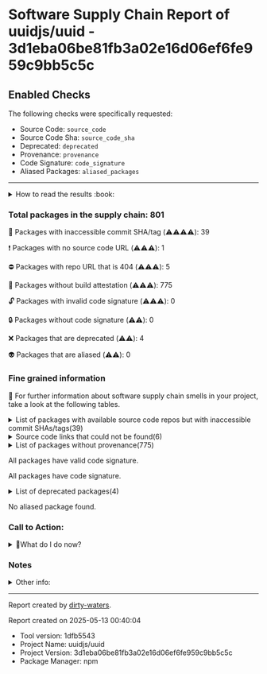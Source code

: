 
# Software Supply Chain Report of uuidjs/uuid - 3d1eba06be81fb3a02e16d06ef6fe959c9bb5c5c

## Enabled Checks
The following checks were specifically requested:

- Source Code: `source_code`
- Source Code Sha: `source_code_sha`
- Deprecated: `deprecated`
- Provenance: `provenance`
- Code Signature: `code_signature`
- Aliased Packages: `aliased_packages`

---


<details>
    <summary>How to read the results :book: </summary>
    
 Dirty-waters has analyzed your project dependencies and found different categories for each of them:

    
 - ⚠️⚠️⚠️⚠️ : critical severity 

    
 - ⚠️⚠️⚠️ : high severity 

    
 - ⚠️⚠️: medium severity 

    
 - ⚠️: low severity 

</details>
        

 ### Total packages in the supply chain: 801


:wrench: Packages with inaccessible commit SHA/tag (⚠️⚠️⚠️⚠️): 39

:heavy_exclamation_mark: Packages with no source code URL (⚠️⚠️⚠️): 1

:no_entry: Packages with repo URL that is 404 (⚠️⚠️⚠️): 5

:black_square_button: Packages without build attestation (⚠️⚠️⚠️): 775

:unlock: Packages with invalid code signature (⚠️⚠️⚠️): 0

:lock: Packages without code signature (⚠️⚠️): 0

:x: Packages that are deprecated (⚠️⚠️): 4

:alien: Packages that are aliased (⚠️⚠️): 0


### Fine grained information

:dolphin: For further information about software supply chain smells in your project, take a look at the following tables.

<details>
<summary>List of packages with available source code repos but with inaccessible commit SHAs/tags(39)</summary>
    


| package_name                               | sha_exists   | tag_version   | is_sha   | sha                                      | tag_url   | message                           |   status_code_for_sha | parent                  |
|:-------------------------------------------|:-------------|:--------------|:---------|:-----------------------------------------|:----------|:----------------------------------|----------------------:|:------------------------|
| `@bcoe/v8-coverage@0.2.3`                  | False        | `0.2.3`       | False    |                                          |           | No tags found in the repo         |                   200 | `[]`                    |
| `@types/babel__core@7.20.5`                | False        | `7.20.5`      | False    |                                          |           | Tag 7.20.5 not found in the repo  |                   404 | `[]`                    |
| `@types/babel__generator@7.6.8`            | False        | `7.6.8`       | False    |                                          |           | Tag 7.6.8 not found in the repo   |                   404 | `[]`                    |
| `@types/babel__template@7.4.4`             | False        | `7.4.4`       | False    |                                          |           | Tag 7.4.4 not found in the repo   |                   404 | `[]`                    |
| `@types/babel__traverse@7.20.6`            | False        | `7.20.6`      | False    |                                          |           | Tag 7.20.6 not found in the repo  |                   404 | `[]`                    |
| `@types/conventional-commits-parser@5.0.0` | False        | `5.0.0`       | False    |                                          |           | Tag 5.0.0 not found in the repo   |                   404 | `[]`                    |
| `@types/doctrine@0.0.9`                    | False        | `0.0.9`       | False    |                                          |           | Tag 0.0.9 not found in the repo   |                   404 | `[]`                    |
| `@types/eslint@9.6.1`                      | False        | `9.6.1`       | False    |                                          |           | Tag 9.6.1 not found in the repo   |                   404 | `[]`                    |
| `@types/eslint__js@8.42.3`                 | False        | `8.42.3`      | False    |                                          |           | Tag 8.42.3 not found in the repo  |                   404 | `[]`                    |
| `@types/estree@1.0.6`                      | False        | `1.0.6`       | False    |                                          |           | Tag 1.0.6 not found in the repo   |                   404 | `[]`                    |
| `@types/graceful-fs@4.1.9`                 | False        | `4.1.9`       | False    |                                          |           | Tag 4.1.9 not found in the repo   |                   404 | `[]`                    |
| `@types/istanbul-lib-coverage@2.0.6`       | False        | `2.0.6`       | False    |                                          |           | Tag 2.0.6 not found in the repo   |                   404 | `[]`                    |
| `@types/istanbul-lib-report@3.0.3`         | False        | `3.0.3`       | False    |                                          |           | Tag 3.0.3 not found in the repo   |                   404 | `[]`                    |
| `@types/istanbul-reports@3.0.4`            | False        | `3.0.4`       | False    |                                          |           | Tag 3.0.4 not found in the repo   |                   404 | `[]`                    |
| `@types/json-schema@7.0.15`                | False        | `7.0.15`      | False    |                                          |           | Tag 7.0.15 not found in the repo  |                   404 | `[]`                    |
| `@types/minimist@1.2.5`                    | False        | `1.2.5`       | False    |                                          |           | Tag 1.2.5 not found in the repo   |                   404 | `[]`                    |
| `@types/node@22.8.7`                       | False        | `22.8.7`      | False    |                                          |           | Tag 22.8.7 not found in the repo  |                   404 | `[]`                    |
| `@types/normalize-package-data@2.4.4`      | False        | `2.4.4`       | False    |                                          |           | Tag 2.4.4 not found in the repo   |                   404 | `[]`                    |
| `@types/npm-package-arg@6.1.4`             | False        | `6.1.4`       | False    |                                          |           | Tag 6.1.4 not found in the repo   |                   404 | `[]`                    |
| `@types/stack-utils@2.0.3`                 | False        | `2.0.3`       | False    |                                          |           | Tag 2.0.3 not found in the repo   |                   404 | `[]`                    |
| `@types/unist@2.0.11`                      | False        | `2.0.11`      | False    |                                          |           | Tag 2.0.11 not found in the repo  |                   404 | `[]`                    |
| `@types/yargs-parser@21.0.3`               | False        | `21.0.3`      | False    |                                          |           | Tag 21.0.3 not found in the repo  |                   404 | `[]`                    |
| `@types/yargs@16.0.9`                      | False        | `16.0.9`      | False    |                                          |           | Tag 16.0.9 not found in the repo  |                   404 | `[]`                    |
| `@types/yargs@17.0.33`                     | False        | `17.0.33`     | False    |                                          |           | Tag 17.0.33 not found in the repo |                   404 | `[]`                    |
| `boolbase@1.0.0`                           | False        | `1.0.0`       | False    |                                          |           | No tags found in the repo         |                   200 | `[]`                    |
| `bser@2.1.1`                               | False        | `2.1.1`       | False    |                                          |           | Tag 2.1.1 not found in the repo   |                   404 | `['fb-watchman@2.0.2']` |
| `decamelize-keys@1.1.1`                    | False        | `1.1.1`       | True     | 73b6454e8d0137175c3a0195bc3a35e6194fe538 |           | Tag 1.1.1 not found in the repo   |                   404 | `[]`                    |
| `fb-watchman@2.0.2`                        | False        | `2.0.2`       | False    |                                          |           | Tag 2.0.2 not found in the repo   |                   404 | `[]`                    |
| `jest-pnp-resolver@1.2.3`                  | False        | `1.2.3`       | False    |                                          |           | Tag 1.2.3 not found in the repo   |                   404 | `[]`                    |
| `jsonpack@1.1.5`                           | False        | `1.1.5`       | False    |                                          |           | Tag 1.1.5 not found in the repo   |                   404 | `[]`                    |
| `keyv@4.5.4`                               | False        | `4.5.4`       | False    |                                          |           | Tag 4.5.4 not found in the repo   |                   404 | `[]`                    |
| `lines-and-columns@1.2.4`                  | False        | `1.2.4`       | True     | 3389156275890966091dec7611105fa5d47eb964 |           | Tag 1.2.4 not found in the repo   |                   404 | `[]`                    |
| `lodash.isplainobject@4.0.6`               | False        | `4.0.6`       | False    |                                          |           | Tag 4.0.6 not found in the repo   |                   404 | `[]`                    |
| `lodash.kebabcase@4.1.1`                   | False        | `4.1.1`       | False    |                                          |           | Tag 4.1.1 not found in the repo   |                   404 | `[]`                    |
| `lodash.merge@4.6.2`                       | False        | `4.6.2`       | False    |                                          |           | Tag 4.6.2 not found in the repo   |                   404 | `[]`                    |
| `lodash.mergewith@4.6.2`                   | False        | `4.6.2`       | False    |                                          |           | Tag 4.6.2 not found in the repo   |                   404 | `[]`                    |
| `lodash.snakecase@4.1.1`                   | False        | `4.1.1`       | False    |                                          |           | Tag 4.1.1 not found in the repo   |                   404 | `[]`                    |
| `lodash.upperfirst@4.3.1`                  | False        | `4.3.1`       | False    |                                          |           | Tag 4.3.1 not found in the repo   |                   404 | `[]`                    |
| `stable-hash@0.0.4`                        | False        | `0.0.4`       | False    |                                          |           | No tags found in the repo         |                   200 | `[]`                    |
</details>

<details>
<summary>Source code links that could not be found(6)</summary>
    


|   index | package_name                                        | github_url                                    | github_exists   | parent                            |
|--------:|:----------------------------------------------------|:----------------------------------------------|:----------------|:----------------------------------|
|       1 | `@nicolo-ribaudo/eslint-scope-5-internals@5.1.1-v1` | No_repo_info_found                            |                 | `['@babel/eslint-parser@7.25.9']` |
|       2 | `concat-map@0.0.1`                                  | https://github.com/substack/node-concat-map   | False           | `['brace-expansion@1.1.11']`      |
|       3 | `file-entry-cache@8.0.0`                            | https://github.com/jaredwray/file-entry-cache | False           | `[]`                              |
|       4 | `flat-cache@4.0.1`                                  | https://github.com/jaredwray/flat-cache       | False           | `[]`                              |
|       5 | `typedarray@0.0.6`                                  | https://github.com/substack/typedarray        | False           | `[]`                              |
|       6 | `wordwrap@1.0.0`                                    | https://github.com/substack/node-wordwrap     | False           | `[]`                              |
</details>

<details>
<summary>List of packages without provenance(775)</summary>
    


| package_name                                               | provenance_in_version   | parent                                                                                                                                                                                                        |
|:-----------------------------------------------------------|:------------------------|:--------------------------------------------------------------------------------------------------------------------------------------------------------------------------------------------------------------|
| `@ampproject/remapping@2.3.0`                              | False                   | `[]`                                                                                                                                                                                                          |
| `@babel/code-frame@7.26.2`                                 | False                   | `[]`                                                                                                                                                                                                          |
| `@babel/compat-data@7.26.2`                                | False                   | `[]`                                                                                                                                                                                                          |
| `@babel/core@7.26.0`                                       | False                   | `[]`                                                                                                                                                                                                          |
| `@babel/eslint-parser@7.25.9`                              | False                   | `[]`                                                                                                                                                                                                          |
| `@babel/generator@7.26.2`                                  | False                   | `[]`                                                                                                                                                                                                          |
| `@babel/helper-compilation-targets@7.25.9`                 | False                   | `[]`                                                                                                                                                                                                          |
| `@babel/helper-module-imports@7.25.9`                      | False                   | `[]`                                                                                                                                                                                                          |
| `@babel/helper-module-transforms@7.26.0`                   | False                   | `[]`                                                                                                                                                                                                          |
| `@babel/helper-plugin-utils@7.25.9`                        | False                   | `[]`                                                                                                                                                                                                          |
| `@babel/helper-string-parser@7.25.9`                       | False                   | `[]`                                                                                                                                                                                                          |
| `@babel/helper-validator-identifier@7.25.9`                | False                   | `[]`                                                                                                                                                                                                          |
| `@babel/helper-validator-option@7.25.9`                    | False                   | `[]`                                                                                                                                                                                                          |
| `@babel/helpers@7.26.0`                                    | False                   | `[]`                                                                                                                                                                                                          |
| `@babel/parser@7.26.2`                                     | False                   | `[]`                                                                                                                                                                                                          |
| `@babel/plugin-syntax-async-generators@7.8.4`              | False                   | `[]`                                                                                                                                                                                                          |
| `@babel/plugin-syntax-bigint@7.8.3`                        | False                   | `[]`                                                                                                                                                                                                          |
| `@babel/plugin-syntax-class-properties@7.12.13`            | False                   | `[]`                                                                                                                                                                                                          |
| `@babel/plugin-syntax-class-static-block@7.14.5`           | False                   | `[]`                                                                                                                                                                                                          |
| `@babel/plugin-syntax-import-attributes@7.26.0`            | False                   | `[]`                                                                                                                                                                                                          |
| `@babel/plugin-syntax-import-meta@7.10.4`                  | False                   | `[]`                                                                                                                                                                                                          |
| `@babel/plugin-syntax-json-strings@7.8.3`                  | False                   | `[]`                                                                                                                                                                                                          |
| `@babel/plugin-syntax-jsx@7.25.9`                          | False                   | `[]`                                                                                                                                                                                                          |
| `@babel/plugin-syntax-logical-assignment-operators@7.10.4` | False                   | `[]`                                                                                                                                                                                                          |
| `@babel/plugin-syntax-nullish-coalescing-operator@7.8.3`   | False                   | `[]`                                                                                                                                                                                                          |
| `@babel/plugin-syntax-numeric-separator@7.10.4`            | False                   | `[]`                                                                                                                                                                                                          |
| `@babel/plugin-syntax-object-rest-spread@7.8.3`            | False                   | `[]`                                                                                                                                                                                                          |
| `@babel/plugin-syntax-optional-catch-binding@7.8.3`        | False                   | `[]`                                                                                                                                                                                                          |
| `@babel/plugin-syntax-optional-chaining@7.8.3`             | False                   | `[]`                                                                                                                                                                                                          |
| `@babel/plugin-syntax-private-property-in-object@7.14.5`   | False                   | `[]`                                                                                                                                                                                                          |
| `@babel/plugin-syntax-top-level-await@7.14.5`              | False                   | `[]`                                                                                                                                                                                                          |
| `@babel/plugin-syntax-typescript@7.25.9`                   | False                   | `[]`                                                                                                                                                                                                          |
| `@babel/template@7.25.9`                                   | False                   | `[]`                                                                                                                                                                                                          |
| `@babel/traverse@7.25.9`                                   | False                   | `[]`                                                                                                                                                                                                          |
| `@babel/types@7.26.0`                                      | False                   | `[]`                                                                                                                                                                                                          |
| `@bcoe/v8-coverage@0.2.3`                                  | False                   | `[]`                                                                                                                                                                                                          |
| `@commitlint/cli@19.6.1`                                   | False                   | `[]`                                                                                                                                                                                                          |
| `@commitlint/config-conventional@19.6.0`                   | False                   | `[]`                                                                                                                                                                                                          |
| `@commitlint/config-validator@19.5.0`                      | False                   | `[]`                                                                                                                                                                                                          |
| `@commitlint/ensure@19.5.0`                                | False                   | `[]`                                                                                                                                                                                                          |
| `@commitlint/execute-rule@19.5.0`                          | False                   | `[]`                                                                                                                                                                                                          |
| `@commitlint/format@19.5.0`                                | False                   | `[]`                                                                                                                                                                                                          |
| `@commitlint/is-ignored@19.6.0`                            | False                   | `[]`                                                                                                                                                                                                          |
| `@commitlint/lint@19.6.0`                                  | False                   | `[]`                                                                                                                                                                                                          |
| `@commitlint/load@19.6.1`                                  | False                   | `[]`                                                                                                                                                                                                          |
| `@commitlint/message@19.5.0`                               | False                   | `[]`                                                                                                                                                                                                          |
| `@commitlint/parse@19.5.0`                                 | False                   | `[]`                                                                                                                                                                                                          |
| `@commitlint/read@19.5.0`                                  | False                   | `[]`                                                                                                                                                                                                          |
| `@commitlint/resolve-extends@19.5.0`                       | False                   | `[]`                                                                                                                                                                                                          |
| `@commitlint/rules@19.6.0`                                 | False                   | `[]`                                                                                                                                                                                                          |
| `@commitlint/to-lines@19.5.0`                              | False                   | `[]`                                                                                                                                                                                                          |
| `@commitlint/top-level@19.5.0`                             | False                   | `[]`                                                                                                                                                                                                          |
| `@commitlint/types@19.5.0`                                 | False                   | `[]`                                                                                                                                                                                                          |
| `@conventional-commits/parser@0.4.1`                       | False                   | `[]`                                                                                                                                                                                                          |
| `@eslint/js@9.17.0`                                        | False                   | `['eslint@9.17.0']`                                                                                                                                                                                           |
| `@google-automations/git-file-utils@2.0.0`                 | False                   | `[]`                                                                                                                                                                                                          |
| `@humanfs/core@0.19.1`                                     | False                   | `[]`                                                                                                                                                                                                          |
| `@humanfs/node@0.16.6`                                     | False                   | `[]`                                                                                                                                                                                                          |
| `@humanwhocodes/gitignore-to-minimatch@1.0.2`              | False                   | `[]`                                                                                                                                                                                                          |
| `@humanwhocodes/module-importer@1.0.1`                     | False                   | `[]`                                                                                                                                                                                                          |
| `@humanwhocodes/retry@0.3.1`                               | False                   | `[]`                                                                                                                                                                                                          |
| `@humanwhocodes/retry@0.4.1`                               | False                   | `[]`                                                                                                                                                                                                          |
| `@hutson/parse-repository-url@3.0.2`                       | False                   | `[]`                                                                                                                                                                                                          |
| `@iarna/toml@3.0.0`                                        | False                   | `[]`                                                                                                                                                                                                          |
| `@istanbuljs/load-nyc-config@1.1.0`                        | False                   | `[]`                                                                                                                                                                                                          |
| `@istanbuljs/schema@0.1.3`                                 | False                   | `[]`                                                                                                                                                                                                          |
| `@jest/console@29.7.0`                                     | False                   | `[]`                                                                                                                                                                                                          |
| `@jest/core@29.7.0`                                        | False                   | `[]`                                                                                                                                                                                                          |
| `@jest/environment@29.7.0`                                 | False                   | `[]`                                                                                                                                                                                                          |
| `@jest/expect-utils@29.7.0`                                | False                   | `[]`                                                                                                                                                                                                          |
| `@jest/expect@29.7.0`                                      | False                   | `[]`                                                                                                                                                                                                          |
| `@jest/fake-timers@29.7.0`                                 | False                   | `[]`                                                                                                                                                                                                          |
| `@jest/globals@29.7.0`                                     | False                   | `[]`                                                                                                                                                                                                          |
| `@jest/reporters@29.7.0`                                   | False                   | `[]`                                                                                                                                                                                                          |
| `@jest/schemas@29.6.3`                                     | False                   | `[]`                                                                                                                                                                                                          |
| `@jest/source-map@29.6.3`                                  | False                   | `[]`                                                                                                                                                                                                          |
| `@jest/test-result@29.7.0`                                 | False                   | `[]`                                                                                                                                                                                                          |
| `@jest/test-sequencer@29.7.0`                              | False                   | `[]`                                                                                                                                                                                                          |
| `@jest/transform@29.7.0`                                   | False                   | `[]`                                                                                                                                                                                                          |
| `@jest/types@29.6.3`                                       | False                   | `[]`                                                                                                                                                                                                          |
| `@jridgewell/gen-mapping@0.3.5`                            | False                   | `[]`                                                                                                                                                                                                          |
| `@jridgewell/resolve-uri@3.1.2`                            | False                   | `[]`                                                                                                                                                                                                          |
| `@jridgewell/set-array@1.2.1`                              | False                   | `[]`                                                                                                                                                                                                          |
| `@jridgewell/sourcemap-codec@1.5.0`                        | False                   | `[]`                                                                                                                                                                                                          |
| `@jridgewell/trace-mapping@0.3.25`                         | False                   | `[]`                                                                                                                                                                                                          |
| `@jsep-plugin/assignment@1.2.1`                            | False                   | `[]`                                                                                                                                                                                                          |
| `@jsep-plugin/regex@1.0.3`                                 | False                   | `[]`                                                                                                                                                                                                          |
| `@nicolo-ribaudo/eslint-scope-5-internals@5.1.1-v1`        | False                   | `['@babel/eslint-parser@7.25.9']`                                                                                                                                                                             |
| `@nodelib/fs.scandir@2.1.5`                                | False                   | `['@nodelib/fs.walk@1.2.8']`                                                                                                                                                                                  |
| `@nodelib/fs.stat@2.0.5`                                   | False                   | `['@nodelib/fs.scandir@2.1.5']`                                                                                                                                                                               |
| `@nodelib/fs.walk@1.2.8`                                   | False                   | `[]`                                                                                                                                                                                                          |
| `@octokit/auth-token@3.0.4`                                | False                   | `[]`                                                                                                                                                                                                          |
| `@octokit/core@4.2.4`                                      | False                   | `[]`                                                                                                                                                                                                          |
| `@octokit/endpoint@7.0.6`                                  | False                   | `[]`                                                                                                                                                                                                          |
| `@octokit/graphql@5.0.6`                                   | False                   | `[]`                                                                                                                                                                                                          |
| `@octokit/openapi-types@18.1.1`                            | False                   | `[]`                                                                                                                                                                                                          |
| `@octokit/plugin-paginate-rest@6.1.2`                      | False                   | `[]`                                                                                                                                                                                                          |
| `@octokit/plugin-request-log@1.0.4`                        | False                   | `[]`                                                                                                                                                                                                          |
| `@octokit/plugin-rest-endpoint-methods@7.2.3`              | False                   | `[]`                                                                                                                                                                                                          |
| `@octokit/request-error@3.0.3`                             | False                   | `[]`                                                                                                                                                                                                          |
| `@octokit/request@6.2.8`                                   | False                   | `[]`                                                                                                                                                                                                          |
| `@octokit/rest@19.0.13`                                    | False                   | `[]`                                                                                                                                                                                                          |
| `@octokit/tsconfig@1.0.2`                                  | False                   | `[]`                                                                                                                                                                                                          |
| `@octokit/types@10.0.0`                                    | False                   | `[]`                                                                                                                                                                                                          |
| `@octokit/types@9.3.2`                                     | False                   | `[]`                                                                                                                                                                                                          |
| `@pkgr/core@0.1.1`                                         | False                   | `[]`                                                                                                                                                                                                          |
| `@sinclair/typebox@0.27.8`                                 | False                   | `[]`                                                                                                                                                                                                          |
| `@sinonjs/commons@3.0.1`                                   | False                   | `[]`                                                                                                                                                                                                          |
| `@sinonjs/fake-timers@10.3.0`                              | False                   | `[]`                                                                                                                                                                                                          |
| `@types/babel__core@7.20.5`                                | False                   | `[]`                                                                                                                                                                                                          |
| `@types/babel__generator@7.6.8`                            | False                   | `[]`                                                                                                                                                                                                          |
| `@types/babel__template@7.4.4`                             | False                   | `[]`                                                                                                                                                                                                          |
| `@types/babel__traverse@7.20.6`                            | False                   | `[]`                                                                                                                                                                                                          |
| `@types/conventional-commits-parser@5.0.0`                 | False                   | `[]`                                                                                                                                                                                                          |
| `@types/doctrine@0.0.9`                                    | False                   | `[]`                                                                                                                                                                                                          |
| `@types/eslint@9.6.1`                                      | False                   | `[]`                                                                                                                                                                                                          |
| `@types/eslint__js@8.42.3`                                 | False                   | `[]`                                                                                                                                                                                                          |
| `@types/estree@1.0.6`                                      | False                   | `[]`                                                                                                                                                                                                          |
| `@types/graceful-fs@4.1.9`                                 | False                   | `[]`                                                                                                                                                                                                          |
| `@types/istanbul-lib-coverage@2.0.6`                       | False                   | `[]`                                                                                                                                                                                                          |
| `@types/istanbul-lib-report@3.0.3`                         | False                   | `[]`                                                                                                                                                                                                          |
| `@types/istanbul-reports@3.0.4`                            | False                   | `[]`                                                                                                                                                                                                          |
| `@types/json-schema@7.0.15`                                | False                   | `[]`                                                                                                                                                                                                          |
| `@types/minimist@1.2.5`                                    | False                   | `[]`                                                                                                                                                                                                          |
| `@types/node@22.8.7`                                       | False                   | `[]`                                                                                                                                                                                                          |
| `@types/normalize-package-data@2.4.4`                      | False                   | `[]`                                                                                                                                                                                                          |
| `@types/npm-package-arg@6.1.4`                             | False                   | `[]`                                                                                                                                                                                                          |
| `@types/stack-utils@2.0.3`                                 | False                   | `[]`                                                                                                                                                                                                          |
| `@types/unist@2.0.11`                                      | False                   | `[]`                                                                                                                                                                                                          |
| `@types/yargs-parser@21.0.3`                               | False                   | `[]`                                                                                                                                                                                                          |
| `@types/yargs@16.0.9`                                      | False                   | `[]`                                                                                                                                                                                                          |
| `@types/yargs@17.0.33`                                     | False                   | `[]`                                                                                                                                                                                                          |
| `@typescript-eslint/eslint-plugin@8.18.2`                  | False                   | `['typescript-eslint@8.18.2']`                                                                                                                                                                                |
| `@typescript-eslint/parser@8.18.2`                         | False                   | `['typescript-eslint@8.18.2']`                                                                                                                                                                                |
| `@typescript-eslint/scope-manager@8.18.2`                  | False                   | `['@typescript-eslint/parser@8.18.2', '@typescript-eslint/eslint-plugin@8.18.2', '@typescript-eslint/utils@8.18.2']`                                                                                          |
| `@typescript-eslint/type-utils@8.18.2`                     | False                   | `['@typescript-eslint/eslint-plugin@8.18.2']`                                                                                                                                                                 |
| `@typescript-eslint/types@8.18.2`                          | False                   | `['@typescript-eslint/parser@8.18.2', '@typescript-eslint/typescript-estree@8.18.2', '@typescript-eslint/utils@8.18.2', '@typescript-eslint/visitor-keys@8.18.2', '@typescript-eslint/scope-manager@8.18.2']` |
| `@typescript-eslint/typescript-estree@8.18.2`              | False                   | `['@typescript-eslint/parser@8.18.2', '@typescript-eslint/utils@8.18.2', '@typescript-eslint/type-utils@8.18.2']`                                                                                             |
| `@typescript-eslint/utils@8.18.2`                          | False                   | `['typescript-eslint@8.18.2', '@typescript-eslint/eslint-plugin@8.18.2', '@typescript-eslint/type-utils@8.18.2']`                                                                                             |
| `@typescript-eslint/visitor-keys@8.18.2`                   | False                   | `['@typescript-eslint/parser@8.18.2', '@typescript-eslint/eslint-plugin@8.18.2', '@typescript-eslint/scope-manager@8.18.2', '@typescript-eslint/typescript-estree@8.18.2']`                                   |
| `@xmldom/xmldom@0.8.10`                                    | False                   | `[]`                                                                                                                                                                                                          |
| `JSONStream@1.3.5`                                         | False                   | `[]`                                                                                                                                                                                                          |
| `acorn-jsx@5.3.2`                                          | False                   | `[]`                                                                                                                                                                                                          |
| `acorn@8.14.0`                                             | False                   | `[]`                                                                                                                                                                                                          |
| `add-stream@1.0.0`                                         | False                   | `[]`                                                                                                                                                                                                          |
| `agent-base@7.1.1`                                         | False                   | `[]`                                                                                                                                                                                                          |
| `ajv@6.12.6`                                               | False                   | `[]`                                                                                                                                                                                                          |
| `ajv@8.17.1`                                               | False                   | `[]`                                                                                                                                                                                                          |
| `ansi-escapes@4.3.2`                                       | False                   | `[]`                                                                                                                                                                                                          |
| `ansi-escapes@7.0.0`                                       | False                   | `[]`                                                                                                                                                                                                          |
| `ansi-regex@5.0.1`                                         | False                   | `[]`                                                                                                                                                                                                          |
| `ansi-regex@6.1.0`                                         | False                   | `[]`                                                                                                                                                                                                          |
| `ansi-styles@3.2.1`                                        | False                   | `[]`                                                                                                                                                                                                          |
| `ansi-styles@4.3.0`                                        | False                   | `[]`                                                                                                                                                                                                          |
| `ansi-styles@5.2.0`                                        | False                   | `[]`                                                                                                                                                                                                          |
| `ansi-styles@6.2.1`                                        | False                   | `[]`                                                                                                                                                                                                          |
| `anymatch@3.1.3`                                           | False                   | `[]`                                                                                                                                                                                                          |
| `argparse@1.0.10`                                          | False                   | `[]`                                                                                                                                                                                                          |
| `argparse@2.0.1`                                           | False                   | `[]`                                                                                                                                                                                                          |
| `array-buffer-byte-length@1.0.1`                           | False                   | `[]`                                                                                                                                                                                                          |
| `array-ify@1.0.0`                                          | False                   | `[]`                                                                                                                                                                                                          |
| `array-includes@3.1.8`                                     | False                   | `[]`                                                                                                                                                                                                          |
| `array.prototype.findlast@1.2.5`                           | False                   | `[]`                                                                                                                                                                                                          |
| `array.prototype.flat@1.3.2`                               | False                   | `[]`                                                                                                                                                                                                          |
| `array.prototype.flatmap@1.3.2`                            | False                   | `[]`                                                                                                                                                                                                          |
| `array.prototype.tosorted@1.1.4`                           | False                   | `[]`                                                                                                                                                                                                          |
| `arraybuffer.prototype.slice@1.0.3`                        | False                   | `[]`                                                                                                                                                                                                          |
| `arrify@1.0.1`                                             | False                   | `[]`                                                                                                                                                                                                          |
| `async-retry@1.3.3`                                        | False                   | `[]`                                                                                                                                                                                                          |
| `asynckit@0.4.0`                                           | False                   | `[]`                                                                                                                                                                                                          |
| `available-typed-arrays@1.0.7`                             | False                   | `[]`                                                                                                                                                                                                          |
| `babel-jest@29.7.0`                                        | False                   | `[]`                                                                                                                                                                                                          |
| `babel-plugin-istanbul@6.1.1`                              | False                   | `[]`                                                                                                                                                                                                          |
| `babel-plugin-jest-hoist@29.6.3`                           | False                   | `[]`                                                                                                                                                                                                          |
| `babel-preset-current-node-syntax@1.1.0`                   | False                   | `[]`                                                                                                                                                                                                          |
| `babel-preset-jest@29.6.3`                                 | False                   | `[]`                                                                                                                                                                                                          |
| `balanced-match@1.0.2`                                     | False                   | `[]`                                                                                                                                                                                                          |
| `before-after-hook@2.2.3`                                  | False                   | `[]`                                                                                                                                                                                                          |
| `boolbase@1.0.0`                                           | False                   | `[]`                                                                                                                                                                                                          |
| `brace-expansion@1.1.11`                                   | False                   | `[]`                                                                                                                                                                                                          |
| `brace-expansion@2.0.1`                                    | False                   | `[]`                                                                                                                                                                                                          |
| `braces@3.0.3`                                             | False                   | `[]`                                                                                                                                                                                                          |
| `browserslist@4.24.2`                                      | False                   | `[]`                                                                                                                                                                                                          |
| `bser@2.1.1`                                               | False                   | `['fb-watchman@2.0.2']`                                                                                                                                                                                       |
| `buffer-from@1.1.2`                                        | False                   | `[]`                                                                                                                                                                                                          |
| `bundlewatch@0.4.0`                                        | False                   | `[]`                                                                                                                                                                                                          |
| `bytes@3.1.2`                                              | False                   | `[]`                                                                                                                                                                                                          |
| `call-bind@1.0.7`                                          | False                   | `[]`                                                                                                                                                                                                          |
| `callsites@3.1.0`                                          | False                   | `[]`                                                                                                                                                                                                          |
| `camelcase-keys@6.2.2`                                     | False                   | `[]`                                                                                                                                                                                                          |
| `camelcase@5.3.1`                                          | False                   | `[]`                                                                                                                                                                                                          |
| `camelcase@6.3.0`                                          | False                   | `[]`                                                                                                                                                                                                          |
| `caniuse-lite@1.0.30001677`                                | False                   | `[]`                                                                                                                                                                                                          |
| `chalk@2.4.2`                                              | False                   | `[]`                                                                                                                                                                                                          |
| `chalk@4.1.2`                                              | False                   | `[]`                                                                                                                                                                                                          |
| `chalk@5.3.0`                                              | False                   | `[]`                                                                                                                                                                                                          |
| `char-regex@1.0.2`                                         | False                   | `[]`                                                                                                                                                                                                          |
| `ci-env@1.17.0`                                            | False                   | `[]`                                                                                                                                                                                                          |
| `ci-info@3.9.0`                                            | False                   | `[]`                                                                                                                                                                                                          |
| `cjs-module-lexer@1.4.1`                                   | False                   | `[]`                                                                                                                                                                                                          |
| `cli-cursor@5.0.0`                                         | False                   | `[]`                                                                                                                                                                                                          |
| `cli-truncate@4.0.0`                                       | False                   | `[]`                                                                                                                                                                                                          |
| `cliui@7.0.4`                                              | False                   | `[]`                                                                                                                                                                                                          |
| `cliui@8.0.1`                                              | False                   | `[]`                                                                                                                                                                                                          |
| `co@4.6.0`                                                 | False                   | `[]`                                                                                                                                                                                                          |
| `code-suggester@4.3.4`                                     | False                   | `[]`                                                                                                                                                                                                          |
| `collect-v8-coverage@1.0.2`                                | False                   | `[]`                                                                                                                                                                                                          |
| `color-convert@1.9.3`                                      | False                   | `[]`                                                                                                                                                                                                          |
| `color-convert@2.0.1`                                      | False                   | `[]`                                                                                                                                                                                                          |
| `color-name@1.1.3`                                         | False                   | `['color-convert@1.9.3']`                                                                                                                                                                                     |
| `color-name@1.1.4`                                         | False                   | `[]`                                                                                                                                                                                                          |
| `colorette@2.0.20`                                         | False                   | `[]`                                                                                                                                                                                                          |
| `combined-stream@1.0.8`                                    | False                   | `[]`                                                                                                                                                                                                          |
| `commander@12.1.0`                                         | False                   | `[]`                                                                                                                                                                                                          |
| `commander@5.1.0`                                          | False                   | `[]`                                                                                                                                                                                                          |
| `compare-func@2.0.0`                                       | False                   | `[]`                                                                                                                                                                                                          |
| `concat-map@0.0.1`                                         | False                   | `['brace-expansion@1.1.11']`                                                                                                                                                                                  |
| `concat-stream@2.0.0`                                      | False                   | `[]`                                                                                                                                                                                                          |
| `conventional-changelog-angular@5.0.13`                    | False                   | `[]`                                                                                                                                                                                                          |
| `conventional-changelog-angular@7.0.0`                     | False                   | `[]`                                                                                                                                                                                                          |
| `conventional-changelog-atom@2.0.8`                        | False                   | `[]`                                                                                                                                                                                                          |
| `conventional-changelog-codemirror@2.0.8`                  | False                   | `[]`                                                                                                                                                                                                          |
| `conventional-changelog-config-spec@2.1.0`                 | False                   | `['standard-version@9.5.0']`                                                                                                                                                                                  |
| `conventional-changelog-conventionalcommits@4.6.3`         | False                   | `['standard-version@9.5.0']`                                                                                                                                                                                  |
| `conventional-changelog-conventionalcommits@6.1.0`         | False                   | `[]`                                                                                                                                                                                                          |
| `conventional-changelog-conventionalcommits@7.0.2`         | False                   | `[]`                                                                                                                                                                                                          |
| `conventional-changelog-core@4.2.4`                        | False                   | `[]`                                                                                                                                                                                                          |
| `conventional-changelog-ember@2.0.9`                       | False                   | `[]`                                                                                                                                                                                                          |
| `conventional-changelog-eslint@3.0.9`                      | False                   | `[]`                                                                                                                                                                                                          |
| `conventional-changelog-express@2.0.6`                     | False                   | `[]`                                                                                                                                                                                                          |
| `conventional-changelog-jquery@3.0.11`                     | False                   | `[]`                                                                                                                                                                                                          |
| `conventional-changelog-jshint@2.0.9`                      | False                   | `[]`                                                                                                                                                                                                          |
| `conventional-changelog-preset-loader@2.3.4`               | False                   | `[]`                                                                                                                                                                                                          |
| `conventional-changelog-writer@5.0.1`                      | False                   | `[]`                                                                                                                                                                                                          |
| `conventional-changelog-writer@6.0.1`                      | False                   | `[]`                                                                                                                                                                                                          |
| `conventional-changelog@3.1.25`                            | False                   | `['standard-version@9.5.0']`                                                                                                                                                                                  |
| `conventional-commits-filter@2.0.7`                        | False                   | `[]`                                                                                                                                                                                                          |
| `conventional-commits-filter@3.0.0`                        | False                   | `[]`                                                                                                                                                                                                          |
| `conventional-commits-parser@3.2.4`                        | False                   | `[]`                                                                                                                                                                                                          |
| `conventional-commits-parser@5.0.0`                        | False                   | `[]`                                                                                                                                                                                                          |
| `conventional-recommended-bump@6.1.0`                      | False                   | `['standard-version@9.5.0']`                                                                                                                                                                                  |
| `convert-source-map@2.0.0`                                 | False                   | `[]`                                                                                                                                                                                                          |
| `core-util-is@1.0.3`                                       | False                   | `[]`                                                                                                                                                                                                          |
| `cosmiconfig-typescript-loader@6.1.0`                      | False                   | `[]`                                                                                                                                                                                                          |
| `cosmiconfig@9.0.0`                                        | False                   | `[]`                                                                                                                                                                                                          |
| `create-jest@29.7.0`                                       | False                   | `[]`                                                                                                                                                                                                          |
| `cross-spawn@6.0.5`                                        | False                   | `[]`                                                                                                                                                                                                          |
| `cross-spawn@7.0.6`                                        | False                   | `[]`                                                                                                                                                                                                          |
| `css-select@5.1.0`                                         | False                   | `[]`                                                                                                                                                                                                          |
| `css-what@6.1.0`                                           | False                   | `[]`                                                                                                                                                                                                          |
| `dargs@7.0.0`                                              | False                   | `[]`                                                                                                                                                                                                          |
| `dargs@8.1.0`                                              | False                   | `[]`                                                                                                                                                                                                          |
| `data-view-buffer@1.0.1`                                   | False                   | `[]`                                                                                                                                                                                                          |
| `data-view-byte-length@1.0.1`                              | False                   | `[]`                                                                                                                                                                                                          |
| `data-view-byte-offset@1.0.0`                              | False                   | `[]`                                                                                                                                                                                                          |
| `dateformat@3.0.3`                                         | False                   | `[]`                                                                                                                                                                                                          |
| `debug@3.2.7`                                              | False                   | `[]`                                                                                                                                                                                                          |
| `debug@4.4.0`                                              | False                   | `[]`                                                                                                                                                                                                          |
| `decamelize-keys@1.1.1`                                    | False                   | `[]`                                                                                                                                                                                                          |
| `decamelize@1.2.0`                                         | False                   | `[]`                                                                                                                                                                                                          |
| `dedent@1.5.3`                                             | False                   | `[]`                                                                                                                                                                                                          |
| `deep-is@0.1.4`                                            | False                   | `[]`                                                                                                                                                                                                          |
| `deepmerge@4.3.1`                                          | False                   | `[]`                                                                                                                                                                                                          |
| `define-data-property@1.1.4`                               | False                   | `[]`                                                                                                                                                                                                          |
| `define-properties@1.2.1`                                  | False                   | `[]`                                                                                                                                                                                                          |
| `delayed-stream@1.0.0`                                     | False                   | `[]`                                                                                                                                                                                                          |
| `deprecation@2.3.1`                                        | False                   | `[]`                                                                                                                                                                                                          |
| `detect-indent@6.1.0`                                      | False                   | `[]`                                                                                                                                                                                                          |
| `detect-newline@3.1.0`                                     | False                   | `[]`                                                                                                                                                                                                          |
| `diff-sequences@29.6.3`                                    | False                   | `[]`                                                                                                                                                                                                          |
| `diff@5.2.0`                                               | False                   | `[]`                                                                                                                                                                                                          |
| `diff@7.0.0`                                               | False                   | `[]`                                                                                                                                                                                                          |
| `doctrine@2.1.0`                                           | False                   | `[]`                                                                                                                                                                                                          |
| `doctrine@3.0.0`                                           | False                   | `[]`                                                                                                                                                                                                          |
| `dom-serializer@2.0.0`                                     | False                   | `[]`                                                                                                                                                                                                          |
| `domelementtype@2.3.0`                                     | False                   | `[]`                                                                                                                                                                                                          |
| `domhandler@5.0.3`                                         | False                   | `[]`                                                                                                                                                                                                          |
| `domutils@3.1.0`                                           | False                   | `[]`                                                                                                                                                                                                          |
| `dot-prop@5.3.0`                                           | False                   | `[]`                                                                                                                                                                                                          |
| `dotgitignore@2.1.0`                                       | False                   | `[]`                                                                                                                                                                                                          |
| `duplexer@0.1.2`                                           | False                   | `[]`                                                                                                                                                                                                          |
| `electron-to-chromium@1.5.51`                              | False                   | `[]`                                                                                                                                                                                                          |
| `emittery@0.13.1`                                          | False                   | `[]`                                                                                                                                                                                                          |
| `emoji-regex@10.4.0`                                       | False                   | `[]`                                                                                                                                                                                                          |
| `emoji-regex@8.0.0`                                        | False                   | `[]`                                                                                                                                                                                                          |
| `enhanced-resolve@5.18.0`                                  | False                   | `[]`                                                                                                                                                                                                          |
| `entities@4.5.0`                                           | False                   | `[]`                                                                                                                                                                                                          |
| `env-paths@2.2.1`                                          | False                   | `[]`                                                                                                                                                                                                          |
| `environment@1.1.0`                                        | False                   | `[]`                                                                                                                                                                                                          |
| `error-ex@1.3.2`                                           | False                   | `[]`                                                                                                                                                                                                          |
| `es-abstract@1.23.3`                                       | False                   | `[]`                                                                                                                                                                                                          |
| `es-define-property@1.0.0`                                 | False                   | `[]`                                                                                                                                                                                                          |
| `es-errors@1.3.0`                                          | False                   | `[]`                                                                                                                                                                                                          |
| `es-iterator-helpers@1.2.0`                                | False                   | `[]`                                                                                                                                                                                                          |
| `es-object-atoms@1.0.0`                                    | False                   | `[]`                                                                                                                                                                                                          |
| `es-set-tostringtag@2.0.3`                                 | False                   | `[]`                                                                                                                                                                                                          |
| `es-shim-unscopables@1.0.2`                                | False                   | `[]`                                                                                                                                                                                                          |
| `es-to-primitive@1.2.1`                                    | False                   | `[]`                                                                                                                                                                                                          |
| `escalade@3.2.0`                                           | False                   | `[]`                                                                                                                                                                                                          |
| `escape-string-regexp@1.0.5`                               | False                   | `[]`                                                                                                                                                                                                          |
| `escape-string-regexp@2.0.0`                               | False                   | `[]`                                                                                                                                                                                                          |
| `escape-string-regexp@4.0.0`                               | False                   | `[]`                                                                                                                                                                                                          |
| `eslint-compat-utils@0.5.1`                                | False                   | `[]`                                                                                                                                                                                                          |
| `eslint-config-prettier@9.1.0`                             | False                   | `[]`                                                                                                                                                                                                          |
| `eslint-import-resolver-node@0.3.9`                        | False                   | `[]`                                                                                                                                                                                                          |
| `eslint-import-resolver-typescript@3.7.0`                  | False                   | `[]`                                                                                                                                                                                                          |
| `eslint-plugin-es-x@7.8.0`                                 | False                   | `[]`                                                                                                                                                                                                          |
| `eslint-plugin-import-x@4.6.1`                             | False                   | `[]`                                                                                                                                                                                                          |
| `eslint-plugin-prettier@5.2.1`                             | False                   | `[]`                                                                                                                                                                                                          |
| `eslint-plugin-react@7.37.2`                               | False                   | `[]`                                                                                                                                                                                                          |
| `eslint-scope@5.1.1`                                       | False                   | `['@nicolo-ribaudo/eslint-scope-5-internals@5.1.1-v1']`                                                                                                                                                       |
| `eslint-visitor-keys@2.1.0`                                | False                   | `[]`                                                                                                                                                                                                          |
| `eslint@9.17.0`                                            | False                   | `[]`                                                                                                                                                                                                          |
| `esprima@4.0.1`                                            | False                   | `[]`                                                                                                                                                                                                          |
| `esquery@1.6.0`                                            | False                   | `[]`                                                                                                                                                                                                          |
| `esrecurse@4.3.0`                                          | False                   | `[]`                                                                                                                                                                                                          |
| `estraverse@4.3.0`                                         | False                   | `[]`                                                                                                                                                                                                          |
| `estraverse@5.3.0`                                         | False                   | `[]`                                                                                                                                                                                                          |
| `esutils@2.0.3`                                            | False                   | `[]`                                                                                                                                                                                                          |
| `eventemitter3@5.0.1`                                      | False                   | `[]`                                                                                                                                                                                                          |
| `execa@5.1.1`                                              | False                   | `[]`                                                                                                                                                                                                          |
| `execa@8.0.1`                                              | False                   | `[]`                                                                                                                                                                                                          |
| `exit@0.1.2`                                               | False                   | `[]`                                                                                                                                                                                                          |
| `expect@29.7.0`                                            | False                   | `[]`                                                                                                                                                                                                          |
| `fast-deep-equal@3.1.3`                                    | False                   | `[]`                                                                                                                                                                                                          |
| `fast-diff@1.3.0`                                          | False                   | `[]`                                                                                                                                                                                                          |
| `fast-glob@3.3.2`                                          | False                   | `[]`                                                                                                                                                                                                          |
| `fast-json-stable-stringify@2.1.0`                         | False                   | `[]`                                                                                                                                                                                                          |
| `fast-levenshtein@2.0.6`                                   | False                   | `[]`                                                                                                                                                                                                          |
| `fast-uri@3.0.3`                                           | False                   | `[]`                                                                                                                                                                                                          |
| `fastq@1.18.0`                                             | False                   | `[]`                                                                                                                                                                                                          |
| `fb-watchman@2.0.2`                                        | False                   | `[]`                                                                                                                                                                                                          |
| `figures@3.2.0`                                            | False                   | `[]`                                                                                                                                                                                                          |
| `file-entry-cache@8.0.0`                                   | False                   | `[]`                                                                                                                                                                                                          |
| `fill-range@7.1.1`                                         | False                   | `[]`                                                                                                                                                                                                          |
| `find-up@2.1.0`                                            | False                   | `[]`                                                                                                                                                                                                          |
| `find-up@3.0.0`                                            | False                   | `[]`                                                                                                                                                                                                          |
| `find-up@4.1.0`                                            | False                   | `[]`                                                                                                                                                                                                          |
| `find-up@5.0.0`                                            | False                   | `[]`                                                                                                                                                                                                          |
| `find-up@7.0.0`                                            | False                   | `[]`                                                                                                                                                                                                          |
| `flat-cache@4.0.1`                                         | False                   | `[]`                                                                                                                                                                                                          |
| `flatted@3.3.1`                                            | False                   | `[]`                                                                                                                                                                                                          |
| `follow-redirects@1.15.9`                                  | False                   | `[]`                                                                                                                                                                                                          |
| `for-each@0.3.3`                                           | False                   | `[]`                                                                                                                                                                                                          |
| `form-data@4.0.1`                                          | False                   | `[]`                                                                                                                                                                                                          |
| `fs.realpath@1.0.0`                                        | False                   | `[]`                                                                                                                                                                                                          |
| `fsevents@2.3.3`                                           | False                   | `[]`                                                                                                                                                                                                          |
| `function-bind@1.1.2`                                      | False                   | `[]`                                                                                                                                                                                                          |
| `function.prototype.name@1.1.6`                            | False                   | `[]`                                                                                                                                                                                                          |
| `functions-have-names@1.2.3`                               | False                   | `[]`                                                                                                                                                                                                          |
| `gensync@1.0.0-beta.2`                                     | False                   | `[]`                                                                                                                                                                                                          |
| `get-caller-file@2.0.5`                                    | False                   | `[]`                                                                                                                                                                                                          |
| `get-east-asian-width@1.3.0`                               | False                   | `[]`                                                                                                                                                                                                          |
| `get-intrinsic@1.2.4`                                      | False                   | `[]`                                                                                                                                                                                                          |
| `get-package-type@0.1.0`                                   | False                   | `[]`                                                                                                                                                                                                          |
| `get-pkg-repo@4.2.1`                                       | False                   | `[]`                                                                                                                                                                                                          |
| `get-stream@6.0.1`                                         | False                   | `[]`                                                                                                                                                                                                          |
| `get-stream@8.0.1`                                         | False                   | `[]`                                                                                                                                                                                                          |
| `get-symbol-description@1.0.2`                             | False                   | `[]`                                                                                                                                                                                                          |
| `get-tsconfig@4.8.1`                                       | False                   | `[]`                                                                                                                                                                                                          |
| `git-raw-commits@2.0.11`                                   | False                   | `[]`                                                                                                                                                                                                          |
| `git-raw-commits@4.0.0`                                    | False                   | `[]`                                                                                                                                                                                                          |
| `git-remote-origin-url@2.0.0`                              | False                   | `[]`                                                                                                                                                                                                          |
| `git-semver-tags@4.1.1`                                    | False                   | `[]`                                                                                                                                                                                                          |
| `gitconfiglocal@1.0.0`                                     | False                   | `[]`                                                                                                                                                                                                          |
| `glob-parent@5.1.2`                                        | False                   | `[]`                                                                                                                                                                                                          |
| `glob-parent@6.0.2`                                        | False                   | `[]`                                                                                                                                                                                                          |
| `glob@7.2.3`                                               | False                   | `[]`                                                                                                                                                                                                          |
| `global-directory@4.0.1`                                   | False                   | `[]`                                                                                                                                                                                                          |
| `globals@11.12.0`                                          | False                   | `[]`                                                                                                                                                                                                          |
| `globals@14.0.0`                                           | False                   | `[]`                                                                                                                                                                                                          |
| `globals@15.14.0`                                          | False                   | `[]`                                                                                                                                                                                                          |
| `globalthis@1.0.4`                                         | False                   | `[]`                                                                                                                                                                                                          |
| `gopd@1.0.1`                                               | False                   | `[]`                                                                                                                                                                                                          |
| `graceful-fs@4.2.11`                                       | False                   | `[]`                                                                                                                                                                                                          |
| `graphemer@1.4.0`                                          | False                   | `[]`                                                                                                                                                                                                          |
| `gzip-size@6.0.0`                                          | False                   | `[]`                                                                                                                                                                                                          |
| `handlebars@4.7.8`                                         | False                   | `[]`                                                                                                                                                                                                          |
| `hard-rejection@2.1.0`                                     | False                   | `[]`                                                                                                                                                                                                          |
| `has-bigints@1.0.2`                                        | False                   | `[]`                                                                                                                                                                                                          |
| `has-flag@3.0.0`                                           | False                   | `[]`                                                                                                                                                                                                          |
| `has-flag@4.0.0`                                           | False                   | `[]`                                                                                                                                                                                                          |
| `has-property-descriptors@1.0.2`                           | False                   | `[]`                                                                                                                                                                                                          |
| `has-proto@1.0.3`                                          | False                   | `[]`                                                                                                                                                                                                          |
| `has-symbols@1.0.3`                                        | False                   | `[]`                                                                                                                                                                                                          |
| `has-tostringtag@1.0.2`                                    | False                   | `[]`                                                                                                                                                                                                          |
| `hasown@2.0.2`                                             | False                   | `[]`                                                                                                                                                                                                          |
| `he@1.2.0`                                                 | False                   | `['node-html-parser@6.1.13']`                                                                                                                                                                                 |
| `hosted-git-info@2.8.9`                                    | False                   | `[]`                                                                                                                                                                                                          |
| `hosted-git-info@4.1.0`                                    | False                   | `[]`                                                                                                                                                                                                          |
| `html-escaper@2.0.2`                                       | False                   | `[]`                                                                                                                                                                                                          |
| `http-proxy-agent@7.0.2`                                   | False                   | `[]`                                                                                                                                                                                                          |
| `https-proxy-agent@7.0.5`                                  | False                   | `[]`                                                                                                                                                                                                          |
| `human-signals@2.1.0`                                      | False                   | `[]`                                                                                                                                                                                                          |
| `human-signals@5.0.0`                                      | False                   | `[]`                                                                                                                                                                                                          |
| `ignore@5.3.2`                                             | False                   | `[]`                                                                                                                                                                                                          |
| `import-fresh@3.3.0`                                       | False                   | `[]`                                                                                                                                                                                                          |
| `import-local@3.2.0`                                       | False                   | `[]`                                                                                                                                                                                                          |
| `import-meta-resolve@4.1.0`                                | False                   | `[]`                                                                                                                                                                                                          |
| `imurmurhash@0.1.4`                                        | False                   | `[]`                                                                                                                                                                                                          |
| `indent-string@4.0.0`                                      | False                   | `[]`                                                                                                                                                                                                          |
| `inflight@1.0.6`                                           | False                   | `[]`                                                                                                                                                                                                          |
| `inherits@2.0.4`                                           | False                   | `[]`                                                                                                                                                                                                          |
| `ini@1.3.8`                                                | False                   | `[]`                                                                                                                                                                                                          |
| `internal-slot@1.0.7`                                      | False                   | `[]`                                                                                                                                                                                                          |
| `is-array-buffer@3.0.4`                                    | False                   | `[]`                                                                                                                                                                                                          |
| `is-arrayish@0.2.1`                                        | False                   | `[]`                                                                                                                                                                                                          |
| `is-async-function@2.0.0`                                  | False                   | `[]`                                                                                                                                                                                                          |
| `is-bigint@1.0.4`                                          | False                   | `[]`                                                                                                                                                                                                          |
| `is-boolean-object@1.1.2`                                  | False                   | `[]`                                                                                                                                                                                                          |
| `is-callable@1.2.7`                                        | False                   | `[]`                                                                                                                                                                                                          |
| `is-core-module@2.15.1`                                    | False                   | `[]`                                                                                                                                                                                                          |
| `is-data-view@1.0.1`                                       | False                   | `[]`                                                                                                                                                                                                          |
| `is-date-object@1.0.5`                                     | False                   | `[]`                                                                                                                                                                                                          |
| `is-extglob@2.1.1`                                         | False                   | `[]`                                                                                                                                                                                                          |
| `is-finalizationregistry@1.0.2`                            | False                   | `[]`                                                                                                                                                                                                          |
| `is-fullwidth-code-point@3.0.0`                            | False                   | `[]`                                                                                                                                                                                                          |
| `is-fullwidth-code-point@4.0.0`                            | False                   | `[]`                                                                                                                                                                                                          |
| `is-fullwidth-code-point@5.0.0`                            | False                   | `[]`                                                                                                                                                                                                          |
| `is-generator-fn@2.1.0`                                    | False                   | `[]`                                                                                                                                                                                                          |
| `is-generator-function@1.0.10`                             | False                   | `[]`                                                                                                                                                                                                          |
| `is-glob@4.0.3`                                            | False                   | `[]`                                                                                                                                                                                                          |
| `is-map@2.0.3`                                             | False                   | `[]`                                                                                                                                                                                                          |
| `is-negative-zero@2.0.3`                                   | False                   | `[]`                                                                                                                                                                                                          |
| `is-number-object@1.0.7`                                   | False                   | `[]`                                                                                                                                                                                                          |
| `is-number@7.0.0`                                          | False                   | `[]`                                                                                                                                                                                                          |
| `is-obj@2.0.0`                                             | False                   | `[]`                                                                                                                                                                                                          |
| `is-plain-obj@1.1.0`                                       | False                   | `[]`                                                                                                                                                                                                          |
| `is-plain-object@5.0.0`                                    | False                   | `[]`                                                                                                                                                                                                          |
| `is-regex@1.1.4`                                           | False                   | `[]`                                                                                                                                                                                                          |
| `is-set@2.0.3`                                             | False                   | `[]`                                                                                                                                                                                                          |
| `is-shared-array-buffer@1.0.3`                             | False                   | `[]`                                                                                                                                                                                                          |
| `is-stream@2.0.1`                                          | False                   | `[]`                                                                                                                                                                                                          |
| `is-stream@3.0.0`                                          | False                   | `[]`                                                                                                                                                                                                          |
| `is-string@1.0.7`                                          | False                   | `[]`                                                                                                                                                                                                          |
| `is-symbol@1.0.4`                                          | False                   | `[]`                                                                                                                                                                                                          |
| `is-text-path@1.0.1`                                       | False                   | `[]`                                                                                                                                                                                                          |
| `is-text-path@2.0.0`                                       | False                   | `[]`                                                                                                                                                                                                          |
| `is-typed-array@1.1.13`                                    | False                   | `[]`                                                                                                                                                                                                          |
| `is-weakmap@2.0.2`                                         | False                   | `[]`                                                                                                                                                                                                          |
| `is-weakref@1.0.2`                                         | False                   | `[]`                                                                                                                                                                                                          |
| `is-weakset@2.0.3`                                         | False                   | `[]`                                                                                                                                                                                                          |
| `isarray@1.0.0`                                            | False                   | `[]`                                                                                                                                                                                                          |
| `isarray@2.0.5`                                            | False                   | `[]`                                                                                                                                                                                                          |
| `isexe@2.0.0`                                              | False                   | `[]`                                                                                                                                                                                                          |
| `istanbul-lib-coverage@3.2.2`                              | False                   | `[]`                                                                                                                                                                                                          |
| `istanbul-lib-instrument@5.2.1`                            | False                   | `[]`                                                                                                                                                                                                          |
| `istanbul-lib-instrument@6.0.3`                            | False                   | `[]`                                                                                                                                                                                                          |
| `istanbul-lib-report@3.0.1`                                | False                   | `[]`                                                                                                                                                                                                          |
| `istanbul-lib-source-maps@4.0.1`                           | False                   | `[]`                                                                                                                                                                                                          |
| `istanbul-reports@3.1.7`                                   | False                   | `[]`                                                                                                                                                                                                          |
| `iterator.prototype@1.1.3`                                 | False                   | `[]`                                                                                                                                                                                                          |
| `jest-changed-files@29.7.0`                                | False                   | `[]`                                                                                                                                                                                                          |
| `jest-circus@29.7.0`                                       | False                   | `[]`                                                                                                                                                                                                          |
| `jest-cli@29.7.0`                                          | False                   | `[]`                                                                                                                                                                                                          |
| `jest-config@29.7.0`                                       | False                   | `[]`                                                                                                                                                                                                          |
| `jest-diff@29.7.0`                                         | False                   | `[]`                                                                                                                                                                                                          |
| `jest-docblock@29.7.0`                                     | False                   | `[]`                                                                                                                                                                                                          |
| `jest-each@29.7.0`                                         | False                   | `[]`                                                                                                                                                                                                          |
| `jest-environment-node@29.7.0`                             | False                   | `[]`                                                                                                                                                                                                          |
| `jest-get-type@29.6.3`                                     | False                   | `[]`                                                                                                                                                                                                          |
| `jest-haste-map@29.7.0`                                    | False                   | `[]`                                                                                                                                                                                                          |
| `jest-leak-detector@29.7.0`                                | False                   | `[]`                                                                                                                                                                                                          |
| `jest-matcher-utils@29.7.0`                                | False                   | `[]`                                                                                                                                                                                                          |
| `jest-message-util@29.7.0`                                 | False                   | `[]`                                                                                                                                                                                                          |
| `jest-mock@29.7.0`                                         | False                   | `[]`                                                                                                                                                                                                          |
| `jest-pnp-resolver@1.2.3`                                  | False                   | `[]`                                                                                                                                                                                                          |
| `jest-regex-util@29.6.3`                                   | False                   | `[]`                                                                                                                                                                                                          |
| `jest-resolve-dependencies@29.7.0`                         | False                   | `[]`                                                                                                                                                                                                          |
| `jest-resolve@29.7.0`                                      | False                   | `[]`                                                                                                                                                                                                          |
| `jest-runner@29.7.0`                                       | False                   | `[]`                                                                                                                                                                                                          |
| `jest-runtime@29.7.0`                                      | False                   | `[]`                                                                                                                                                                                                          |
| `jest-snapshot@29.7.0`                                     | False                   | `[]`                                                                                                                                                                                                          |
| `jest-util@29.7.0`                                         | False                   | `[]`                                                                                                                                                                                                          |
| `jest-validate@29.7.0`                                     | False                   | `[]`                                                                                                                                                                                                          |
| `jest-watcher@29.7.0`                                      | False                   | `[]`                                                                                                                                                                                                          |
| `jest-worker@29.7.0`                                       | False                   | `[]`                                                                                                                                                                                                          |
| `jest@29.7.0`                                              | False                   | `[]`                                                                                                                                                                                                          |
| `jiti@2.4.2`                                               | False                   | `[]`                                                                                                                                                                                                          |
| `js-tokens@4.0.0`                                          | False                   | `[]`                                                                                                                                                                                                          |
| `js-yaml@3.14.1`                                           | False                   | `[]`                                                                                                                                                                                                          |
| `js-yaml@4.1.0`                                            | False                   | `[]`                                                                                                                                                                                                          |
| `jsep@1.3.9`                                               | False                   | `[]`                                                                                                                                                                                                          |
| `jsesc@3.0.2`                                              | False                   | `[]`                                                                                                                                                                                                          |
| `json-buffer@3.0.1`                                        | False                   | `['keyv@4.5.4']`                                                                                                                                                                                              |
| `json-parse-better-errors@1.0.2`                           | False                   | `[]`                                                                                                                                                                                                          |
| `json-parse-even-better-errors@2.3.1`                      | False                   | `[]`                                                                                                                                                                                                          |
| `json-schema-traverse@0.4.1`                               | False                   | `[]`                                                                                                                                                                                                          |
| `json-schema-traverse@1.0.0`                               | False                   | `[]`                                                                                                                                                                                                          |
| `json-stable-stringify-without-jsonify@1.0.1`              | False                   | `[]`                                                                                                                                                                                                          |
| `json-stringify-safe@5.0.1`                                | False                   | `[]`                                                                                                                                                                                                          |
| `json5@2.2.3`                                              | False                   | `[]`                                                                                                                                                                                                          |
| `jsonpack@1.1.5`                                           | False                   | `[]`                                                                                                                                                                                                          |
| `jsonparse@1.3.1`                                          | False                   | `[]`                                                                                                                                                                                                          |
| `jsonpath-plus@10.1.0`                                     | False                   | `[]`                                                                                                                                                                                                          |
| `jsx-ast-utils@3.3.5`                                      | False                   | `[]`                                                                                                                                                                                                          |
| `keyv@4.5.4`                                               | False                   | `[]`                                                                                                                                                                                                          |
| `kind-of@6.0.3`                                            | False                   | `[]`                                                                                                                                                                                                          |
| `kleur@3.0.3`                                              | False                   | `[]`                                                                                                                                                                                                          |
| `leven@3.1.0`                                              | False                   | `[]`                                                                                                                                                                                                          |
| `levn@0.4.1`                                               | False                   | `[]`                                                                                                                                                                                                          |
| `lilconfig@3.1.3`                                          | False                   | `[]`                                                                                                                                                                                                          |
| `lines-and-columns@1.2.4`                                  | False                   | `[]`                                                                                                                                                                                                          |
| `listr2@8.2.5`                                             | False                   | `[]`                                                                                                                                                                                                          |
| `load-json-file@4.0.0`                                     | False                   | `[]`                                                                                                                                                                                                          |
| `locate-path@2.0.0`                                        | False                   | `[]`                                                                                                                                                                                                          |
| `locate-path@3.0.0`                                        | False                   | `[]`                                                                                                                                                                                                          |
| `locate-path@5.0.0`                                        | False                   | `[]`                                                                                                                                                                                                          |
| `locate-path@6.0.0`                                        | False                   | `[]`                                                                                                                                                                                                          |
| `locate-path@7.2.0`                                        | False                   | `[]`                                                                                                                                                                                                          |
| `lodash.camelcase@4.3.0`                                   | False                   | `[]`                                                                                                                                                                                                          |
| `lodash.ismatch@4.4.0`                                     | False                   | `[]`                                                                                                                                                                                                          |
| `lodash.isplainobject@4.0.6`                               | False                   | `[]`                                                                                                                                                                                                          |
| `lodash.kebabcase@4.1.1`                                   | False                   | `[]`                                                                                                                                                                                                          |
| `lodash.merge@4.6.2`                                       | False                   | `[]`                                                                                                                                                                                                          |
| `lodash.mergewith@4.6.2`                                   | False                   | `[]`                                                                                                                                                                                                          |
| `lodash.snakecase@4.1.1`                                   | False                   | `[]`                                                                                                                                                                                                          |
| `lodash.startcase@4.4.0`                                   | False                   | `[]`                                                                                                                                                                                                          |
| `lodash.uniq@4.5.0`                                        | False                   | `[]`                                                                                                                                                                                                          |
| `lodash.upperfirst@4.3.1`                                  | False                   | `[]`                                                                                                                                                                                                          |
| `lodash@4.17.21`                                           | False                   | `[]`                                                                                                                                                                                                          |
| `log-update@6.1.0`                                         | False                   | `[]`                                                                                                                                                                                                          |
| `loose-envify@1.4.0`                                       | False                   | `[]`                                                                                                                                                                                                          |
| `lru-cache@5.1.1`                                          | False                   | `[]`                                                                                                                                                                                                          |
| `lru-cache@6.0.0`                                          | False                   | `[]`                                                                                                                                                                                                          |
| `make-dir@4.0.0`                                           | False                   | `[]`                                                                                                                                                                                                          |
| `makeerror@1.0.12`                                         | False                   | `['walker@1.0.8']`                                                                                                                                                                                            |
| `map-obj@1.0.1`                                            | False                   | `[]`                                                                                                                                                                                                          |
| `map-obj@4.3.0`                                            | False                   | `[]`                                                                                                                                                                                                          |
| `memorystream@0.3.1`                                       | False                   | `[]`                                                                                                                                                                                                          |
| `meow@12.1.1`                                              | False                   | `[]`                                                                                                                                                                                                          |
| `meow@8.1.2`                                               | False                   | `[]`                                                                                                                                                                                                          |
| `merge-stream@2.0.0`                                       | False                   | `[]`                                                                                                                                                                                                          |
| `merge2@1.4.1`                                             | False                   | `[]`                                                                                                                                                                                                          |
| `micromatch@4.0.8`                                         | False                   | `[]`                                                                                                                                                                                                          |
| `mime-db@1.52.0`                                           | False                   | `['mime-types@2.1.35']`                                                                                                                                                                                       |
| `mime-types@2.1.35`                                        | False                   | `[]`                                                                                                                                                                                                          |
| `mimic-fn@2.1.0`                                           | False                   | `[]`                                                                                                                                                                                                          |
| `mimic-fn@4.0.0`                                           | False                   | `[]`                                                                                                                                                                                                          |
| `mimic-function@5.0.1`                                     | False                   | `[]`                                                                                                                                                                                                          |
| `min-indent@1.0.1`                                         | False                   | `[]`                                                                                                                                                                                                          |
| `minimatch@3.1.2`                                          | False                   | `[]`                                                                                                                                                                                                          |
| `minimatch@5.1.6`                                          | False                   | `[]`                                                                                                                                                                                                          |
| `minimatch@9.0.5`                                          | False                   | `[]`                                                                                                                                                                                                          |
| `minimist-options@4.1.0`                                   | False                   | `['meow@8.1.2']`                                                                                                                                                                                              |
| `minimist@1.2.8`                                           | False                   | `['runmd@1.4.1']`                                                                                                                                                                                             |
| `modify-values@1.0.1`                                      | False                   | `[]`                                                                                                                                                                                                          |
| `ms@2.1.3`                                                 | False                   | `[]`                                                                                                                                                                                                          |
| `natural-compare@1.4.0`                                    | False                   | `[]`                                                                                                                                                                                                          |
| `neo-async@2.6.2`                                          | False                   | `[]`                                                                                                                                                                                                          |
| `nice-try@1.0.5`                                           | False                   | `[]`                                                                                                                                                                                                          |
| `node-fetch@2.7.0`                                         | False                   | `[]`                                                                                                                                                                                                          |
| `node-html-parser@6.1.13`                                  | False                   | `[]`                                                                                                                                                                                                          |
| `node-int64@0.4.0`                                         | False                   | `[]`                                                                                                                                                                                                          |
| `node-releases@2.0.18`                                     | False                   | `[]`                                                                                                                                                                                                          |
| `normalize-package-data@2.5.0`                             | False                   | `[]`                                                                                                                                                                                                          |
| `normalize-package-data@3.0.3`                             | False                   | `[]`                                                                                                                                                                                                          |
| `normalize-path@3.0.0`                                     | False                   | `[]`                                                                                                                                                                                                          |
| `npm-run-all@4.1.5`                                        | False                   | `[]`                                                                                                                                                                                                          |
| `npm-run-path@4.0.1`                                       | False                   | `[]`                                                                                                                                                                                                          |
| `npm-run-path@5.3.0`                                       | False                   | `[]`                                                                                                                                                                                                          |
| `nth-check@2.1.1`                                          | False                   | `[]`                                                                                                                                                                                                          |
| `object-assign@4.1.1`                                      | False                   | `[]`                                                                                                                                                                                                          |
| `object-inspect@1.13.2`                                    | False                   | `[]`                                                                                                                                                                                                          |
| `object-keys@1.1.1`                                        | False                   | `[]`                                                                                                                                                                                                          |
| `object.assign@4.1.5`                                      | False                   | `[]`                                                                                                                                                                                                          |
| `object.entries@1.1.8`                                     | False                   | `[]`                                                                                                                                                                                                          |
| `object.fromentries@2.0.8`                                 | False                   | `[]`                                                                                                                                                                                                          |
| `object.values@1.2.0`                                      | False                   | `[]`                                                                                                                                                                                                          |
| `once@1.4.0`                                               | False                   | `[]`                                                                                                                                                                                                          |
| `onetime@5.1.2`                                            | False                   | `[]`                                                                                                                                                                                                          |
| `onetime@6.0.0`                                            | False                   | `[]`                                                                                                                                                                                                          |
| `onetime@7.0.0`                                            | False                   | `[]`                                                                                                                                                                                                          |
| `optionator@0.9.4`                                         | False                   | `[]`                                                                                                                                                                                                          |
| `p-limit@1.3.0`                                            | False                   | `[]`                                                                                                                                                                                                          |
| `p-limit@2.3.0`                                            | False                   | `[]`                                                                                                                                                                                                          |
| `p-limit@3.1.0`                                            | False                   | `[]`                                                                                                                                                                                                          |
| `p-limit@4.0.0`                                            | False                   | `[]`                                                                                                                                                                                                          |
| `p-locate@2.0.0`                                           | False                   | `[]`                                                                                                                                                                                                          |
| `p-locate@3.0.0`                                           | False                   | `[]`                                                                                                                                                                                                          |
| `p-locate@4.1.0`                                           | False                   | `[]`                                                                                                                                                                                                          |
| `p-locate@5.0.0`                                           | False                   | `[]`                                                                                                                                                                                                          |
| `p-locate@6.0.0`                                           | False                   | `[]`                                                                                                                                                                                                          |
| `p-try@1.0.0`                                              | False                   | `[]`                                                                                                                                                                                                          |
| `p-try@2.2.0`                                              | False                   | `[]`                                                                                                                                                                                                          |
| `parent-module@1.0.1`                                      | False                   | `[]`                                                                                                                                                                                                          |
| `parse-diff@0.11.1`                                        | False                   | `[]`                                                                                                                                                                                                          |
| `parse-github-repo-url@1.4.1`                              | False                   | `[]`                                                                                                                                                                                                          |
| `parse-json@4.0.0`                                         | False                   | `[]`                                                                                                                                                                                                          |
| `parse-json@5.2.0`                                         | False                   | `[]`                                                                                                                                                                                                          |
| `path-exists@3.0.0`                                        | False                   | `[]`                                                                                                                                                                                                          |
| `path-exists@4.0.0`                                        | False                   | `[]`                                                                                                                                                                                                          |
| `path-exists@5.0.0`                                        | False                   | `[]`                                                                                                                                                                                                          |
| `path-is-absolute@1.0.1`                                   | False                   | `[]`                                                                                                                                                                                                          |
| `path-key@2.0.1`                                           | False                   | `[]`                                                                                                                                                                                                          |
| `path-key@3.1.1`                                           | False                   | `[]`                                                                                                                                                                                                          |
| `path-key@4.0.0`                                           | False                   | `[]`                                                                                                                                                                                                          |
| `path-parse@1.0.7`                                         | False                   | `[]`                                                                                                                                                                                                          |
| `path-type@3.0.0`                                          | False                   | `[]`                                                                                                                                                                                                          |
| `picocolors@1.1.1`                                         | False                   | `[]`                                                                                                                                                                                                          |
| `picomatch@2.3.1`                                          | False                   | `[]`                                                                                                                                                                                                          |
| `picomatch@4.0.2`                                          | False                   | `[]`                                                                                                                                                                                                          |
| `pidtree@0.3.1`                                            | False                   | `[]`                                                                                                                                                                                                          |
| `pidtree@0.6.0`                                            | False                   | `[]`                                                                                                                                                                                                          |
| `pify@2.3.0`                                               | False                   | `[]`                                                                                                                                                                                                          |
| `pify@3.0.0`                                               | False                   | `[]`                                                                                                                                                                                                          |
| `pirates@4.0.6`                                            | False                   | `[]`                                                                                                                                                                                                          |
| `pkg-dir@4.2.0`                                            | False                   | `[]`                                                                                                                                                                                                          |
| `possible-typed-array-names@1.0.0`                         | False                   | `[]`                                                                                                                                                                                                          |
| `prelude-ls@1.2.1`                                         | False                   | `[]`                                                                                                                                                                                                          |
| `prettier-linter-helpers@1.0.0`                            | False                   | `[]`                                                                                                                                                                                                          |
| `prettier@3.4.2`                                           | False                   | `[]`                                                                                                                                                                                                          |
| `pretty-format@29.7.0`                                     | False                   | `[]`                                                                                                                                                                                                          |
| `process-nextick-args@2.0.1`                               | False                   | `[]`                                                                                                                                                                                                          |
| `prompts@2.4.2`                                            | False                   | `[]`                                                                                                                                                                                                          |
| `prop-types@15.8.1`                                        | False                   | `[]`                                                                                                                                                                                                          |
| `proxy-from-env@1.1.0`                                     | False                   | `[]`                                                                                                                                                                                                          |
| `punycode@2.3.1`                                           | False                   | `[]`                                                                                                                                                                                                          |
| `q@1.5.1`                                                  | False                   | `[]`                                                                                                                                                                                                          |
| `queue-microtask@1.2.3`                                    | False                   | `[]`                                                                                                                                                                                                          |
| `quick-lru@4.0.1`                                          | False                   | `[]`                                                                                                                                                                                                          |
| `react-is@16.13.1`                                         | False                   | `[]`                                                                                                                                                                                                          |
| `react-is@18.3.1`                                          | False                   | `[]`                                                                                                                                                                                                          |
| `read-pkg-up@3.0.0`                                        | False                   | `[]`                                                                                                                                                                                                          |
| `read-pkg-up@7.0.1`                                        | False                   | `[]`                                                                                                                                                                                                          |
| `read-pkg@3.0.0`                                           | False                   | `[]`                                                                                                                                                                                                          |
| `read-pkg@5.2.0`                                           | False                   | `[]`                                                                                                                                                                                                          |
| `readable-stream@2.3.8`                                    | False                   | `[]`                                                                                                                                                                                                          |
| `readable-stream@3.6.2`                                    | False                   | `[]`                                                                                                                                                                                                          |
| `redent@3.0.0`                                             | False                   | `[]`                                                                                                                                                                                                          |
| `reflect.getprototypeof@1.0.6`                             | False                   | `[]`                                                                                                                                                                                                          |
| `regexp.prototype.flags@1.5.3`                             | False                   | `[]`                                                                                                                                                                                                          |
| `release-please@16.15.0`                                   | False                   | `[]`                                                                                                                                                                                                          |
| `require-directory@2.1.1`                                  | False                   | `[]`                                                                                                                                                                                                          |
| `require-from-string@2.0.2`                                | False                   | `[]`                                                                                                                                                                                                          |
| `require-like@0.1.2`                                       | False                   | `['runmd@1.4.1']`                                                                                                                                                                                             |
| `resolve-cwd@3.0.0`                                        | False                   | `[]`                                                                                                                                                                                                          |
| `resolve-from@4.0.0`                                       | False                   | `[]`                                                                                                                                                                                                          |
| `resolve-from@5.0.0`                                       | False                   | `[]`                                                                                                                                                                                                          |
| `resolve-pkg-maps@1.0.0`                                   | False                   | `[]`                                                                                                                                                                                                          |
| `resolve.exports@2.0.2`                                    | False                   | `[]`                                                                                                                                                                                                          |
| `resolve@1.22.8`                                           | False                   | `[]`                                                                                                                                                                                                          |
| `resolve@2.0.0-next.5`                                     | False                   | `[]`                                                                                                                                                                                                          |
| `restore-cursor@5.1.0`                                     | False                   | `[]`                                                                                                                                                                                                          |
| `retry@0.13.1`                                             | False                   | `['async-retry@1.3.3']`                                                                                                                                                                                       |
| `reusify@1.0.4`                                            | False                   | `[]`                                                                                                                                                                                                          |
| `rfdc@1.4.1`                                               | False                   | `[]`                                                                                                                                                                                                          |
| `run-parallel@1.2.0`                                       | False                   | `[]`                                                                                                                                                                                                          |
| `runmd@1.4.1`                                              | False                   | `[]`                                                                                                                                                                                                          |
| `safe-array-concat@1.1.2`                                  | False                   | `[]`                                                                                                                                                                                                          |
| `safe-buffer@5.1.2`                                        | False                   | `[]`                                                                                                                                                                                                          |
| `safe-buffer@5.2.1`                                        | False                   | `[]`                                                                                                                                                                                                          |
| `safe-regex-test@1.0.3`                                    | False                   | `[]`                                                                                                                                                                                                          |
| `semver@5.7.2`                                             | False                   | `[]`                                                                                                                                                                                                          |
| `semver@6.3.1`                                             | False                   | `[]`                                                                                                                                                                                                          |
| `set-function-length@1.2.2`                                | False                   | `[]`                                                                                                                                                                                                          |
| `set-function-name@2.0.2`                                  | False                   | `[]`                                                                                                                                                                                                          |
| `shebang-command@1.2.0`                                    | False                   | `[]`                                                                                                                                                                                                          |
| `shebang-command@2.0.0`                                    | False                   | `[]`                                                                                                                                                                                                          |
| `shebang-regex@1.0.0`                                      | False                   | `[]`                                                                                                                                                                                                          |
| `shebang-regex@3.0.0`                                      | False                   | `[]`                                                                                                                                                                                                          |
| `shell-quote@1.8.1`                                        | False                   | `[]`                                                                                                                                                                                                          |
| `side-channel@1.0.6`                                       | False                   | `[]`                                                                                                                                                                                                          |
| `signal-exit@3.0.7`                                        | False                   | `[]`                                                                                                                                                                                                          |
| `signal-exit@4.1.0`                                        | False                   | `[]`                                                                                                                                                                                                          |
| `sisteransi@1.0.5`                                         | False                   | `[]`                                                                                                                                                                                                          |
| `slash@3.0.0`                                              | False                   | `[]`                                                                                                                                                                                                          |
| `slice-ansi@5.0.0`                                         | False                   | `[]`                                                                                                                                                                                                          |
| `slice-ansi@7.1.0`                                         | False                   | `[]`                                                                                                                                                                                                          |
| `source-map-support@0.5.13`                                | False                   | `['jest-runner@29.7.0']`                                                                                                                                                                                      |
| `source-map@0.6.1`                                         | False                   | `[]`                                                                                                                                                                                                          |
| `spdx-correct@3.2.0`                                       | False                   | `[]`                                                                                                                                                                                                          |
| `spdx-exceptions@2.5.0`                                    | False                   | `[]`                                                                                                                                                                                                          |
| `spdx-expression-parse@3.0.1`                              | False                   | `[]`                                                                                                                                                                                                          |
| `spdx-license-ids@3.0.20`                                  | False                   | `[]`                                                                                                                                                                                                          |
| `split2@3.2.2`                                             | False                   | `[]`                                                                                                                                                                                                          |
| `split2@4.2.0`                                             | False                   | `[]`                                                                                                                                                                                                          |
| `split@1.0.1`                                              | False                   | `[]`                                                                                                                                                                                                          |
| `sprintf-js@1.0.3`                                         | False                   | `[]`                                                                                                                                                                                                          |
| `stable-hash@0.0.4`                                        | False                   | `[]`                                                                                                                                                                                                          |
| `stack-utils@2.0.6`                                        | False                   | `[]`                                                                                                                                                                                                          |
| `standard-version@9.5.0`                                   | False                   | `[]`                                                                                                                                                                                                          |
| `string-argv@0.3.2`                                        | False                   | `[]`                                                                                                                                                                                                          |
| `string-length@4.0.2`                                      | False                   | `[]`                                                                                                                                                                                                          |
| `string-width@4.2.3`                                       | False                   | `[]`                                                                                                                                                                                                          |
| `string-width@7.2.0`                                       | False                   | `[]`                                                                                                                                                                                                          |
| `string.prototype.matchall@4.0.11`                         | False                   | `[]`                                                                                                                                                                                                          |
| `string.prototype.padend@3.1.6`                            | False                   | `[]`                                                                                                                                                                                                          |
| `string.prototype.repeat@1.0.0`                            | False                   | `[]`                                                                                                                                                                                                          |
| `string.prototype.trim@1.2.9`                              | False                   | `[]`                                                                                                                                                                                                          |
| `string.prototype.trimend@1.0.8`                           | False                   | `[]`                                                                                                                                                                                                          |
| `string.prototype.trimstart@1.0.8`                         | False                   | `[]`                                                                                                                                                                                                          |
| `string_decoder@1.1.1`                                     | False                   | `[]`                                                                                                                                                                                                          |
| `string_decoder@1.3.0`                                     | False                   | `[]`                                                                                                                                                                                                          |
| `stringify-package@1.0.1`                                  | False                   | `[]`                                                                                                                                                                                                          |
| `strip-ansi@6.0.1`                                         | False                   | `[]`                                                                                                                                                                                                          |
| `strip-ansi@7.1.0`                                         | False                   | `[]`                                                                                                                                                                                                          |
| `strip-bom@3.0.0`                                          | False                   | `[]`                                                                                                                                                                                                          |
| `strip-bom@4.0.0`                                          | False                   | `[]`                                                                                                                                                                                                          |
| `strip-final-newline@2.0.0`                                | False                   | `[]`                                                                                                                                                                                                          |
| `strip-final-newline@3.0.0`                                | False                   | `[]`                                                                                                                                                                                                          |
| `strip-indent@3.0.0`                                       | False                   | `[]`                                                                                                                                                                                                          |
| `strip-json-comments@3.1.1`                                | False                   | `[]`                                                                                                                                                                                                          |
| `supports-color@5.5.0`                                     | False                   | `[]`                                                                                                                                                                                                          |
| `supports-color@7.2.0`                                     | False                   | `[]`                                                                                                                                                                                                          |
| `supports-color@8.1.1`                                     | False                   | `[]`                                                                                                                                                                                                          |
| `supports-preserve-symlinks-flag@1.0.0`                    | False                   | `[]`                                                                                                                                                                                                          |
| `synckit@0.9.2`                                            | False                   | `[]`                                                                                                                                                                                                          |
| `tapable@2.2.1`                                            | False                   | `[]`                                                                                                                                                                                                          |
| `test-exclude@6.0.0`                                       | False                   | `[]`                                                                                                                                                                                                          |
| `text-extensions@1.9.0`                                    | False                   | `[]`                                                                                                                                                                                                          |
| `text-extensions@2.4.0`                                    | False                   | `[]`                                                                                                                                                                                                          |
| `through2@2.0.5`                                           | False                   | `[]`                                                                                                                                                                                                          |
| `through2@4.0.2`                                           | False                   | `[]`                                                                                                                                                                                                          |
| `through@2.3.8`                                            | False                   | `[]`                                                                                                                                                                                                          |
| `tmpl@1.0.5`                                               | False                   | `['makeerror@1.0.12']`                                                                                                                                                                                        |
| `to-regex-range@5.0.1`                                     | False                   | `[]`                                                                                                                                                                                                          |
| `tr46@0.0.3`                                               | False                   | `[]`                                                                                                                                                                                                          |
| `trim-newlines@3.0.1`                                      | False                   | `[]`                                                                                                                                                                                                          |
| `tslib@2.8.1`                                              | False                   | `[]`                                                                                                                                                                                                          |
| `type-check@0.4.0`                                         | False                   | `[]`                                                                                                                                                                                                          |
| `type-detect@4.0.8`                                        | False                   | `['@sinonjs/commons@3.0.1']`                                                                                                                                                                                  |
| `type-fest@0.18.1`                                         | False                   | `[]`                                                                                                                                                                                                          |
| `type-fest@0.21.3`                                         | False                   | `[]`                                                                                                                                                                                                          |
| `type-fest@0.6.0`                                          | False                   | `[]`                                                                                                                                                                                                          |
| `type-fest@0.8.1`                                          | False                   | `[]`                                                                                                                                                                                                          |
| `type-fest@3.13.1`                                         | False                   | `[]`                                                                                                                                                                                                          |
| `typed-array-buffer@1.0.2`                                 | False                   | `[]`                                                                                                                                                                                                          |
| `typed-array-byte-length@1.0.1`                            | False                   | `[]`                                                                                                                                                                                                          |
| `typed-array-byte-offset@1.0.2`                            | False                   | `[]`                                                                                                                                                                                                          |
| `typed-array-length@1.0.6`                                 | False                   | `[]`                                                                                                                                                                                                          |
| `typedarray@0.0.6`                                         | False                   | `[]`                                                                                                                                                                                                          |
| `typescript-eslint@8.18.2`                                 | False                   | `[]`                                                                                                                                                                                                          |
| `typescript@4.9.5`                                         | False                   | `[]`                                                                                                                                                                                                          |
| `typescript@5.0.4`                                         | False                   | `[]`                                                                                                                                                                                                          |
| `uglify-js@3.19.3`                                         | False                   | `[]`                                                                                                                                                                                                          |
| `unbox-primitive@1.0.2`                                    | False                   | `[]`                                                                                                                                                                                                          |
| `undici-types@6.19.8`                                      | False                   | `[]`                                                                                                                                                                                                          |
| `unicorn-magic@0.1.0`                                      | False                   | `[]`                                                                                                                                                                                                          |
| `unist-util-is@4.1.0`                                      | False                   | `[]`                                                                                                                                                                                                          |
| `unist-util-visit-parents@3.1.1`                           | False                   | `[]`                                                                                                                                                                                                          |
| `unist-util-visit@2.0.3`                                   | False                   | `[]`                                                                                                                                                                                                          |
| `universal-user-agent@6.0.1`                               | False                   | `[]`                                                                                                                                                                                                          |
| `update-browserslist-db@1.1.1`                             | False                   | `[]`                                                                                                                                                                                                          |
| `uri-js@4.4.1`                                             | False                   | `[]`                                                                                                                                                                                                          |
| `util-deprecate@1.0.2`                                     | False                   | `[]`                                                                                                                                                                                                          |
| `v8-to-istanbul@9.3.0`                                     | False                   | `[]`                                                                                                                                                                                                          |
| `validate-npm-package-license@3.0.4`                       | False                   | `[]`                                                                                                                                                                                                          |
| `walker@1.0.8`                                             | False                   | `[]`                                                                                                                                                                                                          |
| `webidl-conversions@3.0.1`                                 | False                   | `[]`                                                                                                                                                                                                          |
| `whatwg-url@5.0.0`                                         | False                   | `[]`                                                                                                                                                                                                          |
| `which-boxed-primitive@1.0.2`                              | False                   | `[]`                                                                                                                                                                                                          |
| `which-builtin-type@1.1.4`                                 | False                   | `[]`                                                                                                                                                                                                          |
| `which-collection@1.0.2`                                   | False                   | `[]`                                                                                                                                                                                                          |
| `which-typed-array@1.1.15`                                 | False                   | `[]`                                                                                                                                                                                                          |
| `which@1.3.1`                                              | False                   | `[]`                                                                                                                                                                                                          |
| `which@2.0.2`                                              | False                   | `[]`                                                                                                                                                                                                          |
| `word-wrap@1.2.5`                                          | False                   | `[]`                                                                                                                                                                                                          |
| `wordwrap@1.0.0`                                           | False                   | `[]`                                                                                                                                                                                                          |
| `wrap-ansi@7.0.0`                                          | False                   | `[]`                                                                                                                                                                                                          |
| `wrap-ansi@9.0.0`                                          | False                   | `[]`                                                                                                                                                                                                          |
| `wrappy@1.0.2`                                             | False                   | `[]`                                                                                                                                                                                                          |
| `write-file-atomic@4.0.2`                                  | False                   | `[]`                                                                                                                                                                                                          |
| `xpath@0.0.34`                                             | False                   | `[]`                                                                                                                                                                                                          |
| `xtend@4.0.2`                                              | False                   | `[]`                                                                                                                                                                                                          |
| `y18n@5.0.8`                                               | False                   | `[]`                                                                                                                                                                                                          |
| `yallist@3.1.1`                                            | False                   | `[]`                                                                                                                                                                                                          |
| `yallist@4.0.0`                                            | False                   | `[]`                                                                                                                                                                                                          |
| `yaml@2.6.1`                                               | False                   | `[]`                                                                                                                                                                                                          |
| `yargs-parser@20.2.9`                                      | False                   | `[]`                                                                                                                                                                                                          |
| `yargs-parser@21.1.1`                                      | False                   | `[]`                                                                                                                                                                                                          |
| `yargs@16.2.0`                                             | False                   | `[]`                                                                                                                                                                                                          |
| `yargs@17.7.2`                                             | False                   | `[]`                                                                                                                                                                                                          |
| `yocto-queue@0.1.0`                                        | False                   | `[]`                                                                                                                                                                                                          |
| `yocto-queue@1.1.1`                                        | False                   | `[]`                                                                                                                                                                                                          |
</details>

All packages have valid code signature.

All packages have code signature.

<details>
<summary>List of deprecated packages(4)</summary>
    


| package_name              | deprecated_in_version   | all_deprecated   | parent   |
|:--------------------------|:------------------------|:-----------------|:---------|
| `glob@7.2.3`              | True                    | False            | `[]`     |
| `inflight@1.0.6`          | True                    | True             | `[]`     |
| `q@1.5.1`                 | True                    | True             | `[]`     |
| `stringify-package@1.0.1` | True                    | True             | `[]`     |
</details>

No aliased package found.

### Call to Action:

<details>
<summary>👻What do I do now? </summary>


For packages **without source code & accessible SHA/release tags**:

- **Why?** Missing or inaccessible source code makes it impossible to audit the package for security vulnerabilities or malicious code.

1. Pull Request to the maintainer of dependency, requesting correct repository metadata and proper versioning/tagging. 


For **deprecated** packages:

- **Why?** Deprecated packages may contain known security issues and are no longer maintained, putting your project at risk.

1. Confirm the maintainer's deprecation intention 
2. Check for not deprecated versions

For packages **without code signature**:

- **Why?** Code signatures help verify the authenticity and integrity of the package, ensuring it hasn't been tampered with.

1. Open an issue in the dependency's repository to request the inclusion of code signature in the CI/CD pipeline. 


For packages **with invalid code signature**:

- **Why?** Invalid signatures could indicate tampering or compromised build processes.

1. It's recommended to verify the code signature and contact the maintainer to fix the issue.

For packages **without provenance**:

- **Why?** Without provenance, there's no way to verify that the package was built from the claimed source code, making supply chain attacks possible.

1. Open an issue in the dependency's repository to request the inclusion of provenance and build attestation in the CI/CD pipeline.

For packages that are **aliased**:

- **Why?** Aliased packages may hide malicious dependencies under seemingly legitimate names.

1. Check the aliased package and its repository to verify the alias is not malicious.
</details>

### Notes

<details>
    <summary>Other info:</summary>
    
- Source code repo is not hosted on GitHub:  1

    This could be due, for example, to the package being hosted on a different platform.

    This does not mean that the source code URL is invalid.

    However, for non-GitHub repositories, not all checks can currently be performed.

|   index | package_name                         | github_url                                                            | parent   |
|--------:|:-------------------------------------|:----------------------------------------------------------------------|:---------|
|       1 | `@hutson/parse-repository-url@3.0.2` | https://gitlab.com/hyper-expanse/open-source/parse-repository-url.git | `[]`     |
</details>


---

Report created by [dirty-waters](https://github.com/chains-project/dirty-waters/).

Report created on 2025-05-13 00:40:04
- Tool version: 1dfb5543
- Project Name: uuidjs/uuid
- Project Version: 3d1eba06be81fb3a02e16d06ef6fe959c9bb5c5c
- Package Manager: npm
